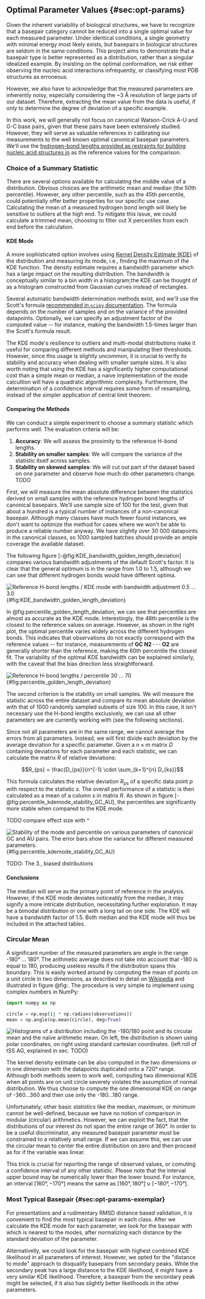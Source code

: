 ## Optimal Parameter Values {#sec:opt-params}

<!-- We totally understand that even if two basepairs are in the same category, they shouldn't be necessarily equal.
In the same conditions, maybe yes, there should be an optimal geometry with minimal energy.
But biological structures are interesting because they aren't the same, and thus the basepairs are not in the same conditions.
Actually, one of the main goals of this project is to show that a basepair type is a distribution, not just a single idealized example as was shown in LSW2002.
We wouldn't find many interactions in real data, if we insisted on the optimal conformation.
Most of the measured data is however noise, remember we dealing with 3Å resolution.
So it is useful to extract the mean value from it, if only to then find out how far does a given example deviate from it. -->

Given the inherent variability of biological structures, we have to recognize that a basepair category cannot be reduced into a single optimal value for each measured parameter.
Under identical conditions, a single geometry with minimal energy most likely exists, but basepairs in biological structures are seldom in the same conditions.
This project aims to demonstrate that a basepair type is better represented as a distribution, rather than a singular idealized example.
By insisting on the optimal conformation, we risk either observing the nucleic acid interactions infrequently, or classifying most PDB structures as erroneous.

However, we also have to acknowledge that the measured parameters are inherently noisy, especially considering the ~3 Å resolution of large parts of our dataset.
Therefore, extracting the mean value from the data is useful, if only to determine the degree of deviation of a specific example.

<!-- Even though basepairs are in the same category, 
Our goal is to show that each of the measured parameters has a distribution -->

<!-- We will not bother ourselves with the canonical Watson-Crick A-U and G-C pairs too much, since they are well studied already. But this is great for calibrating our measurements to the well-known optimal canonical basepair parameters. -->
In this work, we will generally not focus on canonical Watson-Crick A-U and G-C base pairs, given that these pairs have been extensively studied.
However, they will serve as valuable references in calibrating our measurements to the well known optimal canonical basepair parameters.
We'll use the [hydrogen-bond lengths provided as restraints for building nucleic acid structures in](https://doi.org/10.1107/S2059798321007610) as the reference values for the comparison.

### Choice of a Summary Statistic

There are several options available for calculating the middle value of a distribution.
Obvious choices are the arithmetic mean and median (the 50th percentile).
However, any other percentile, such as the 45th percentile, could potentially offer better properties for our specific use case.
Calculating the mean of a measured hydrogen bond length will likely be sensitive to outliers at the high end.
To mitigate this issue, we could calculate a trimmed mean, choosing to filter out X percentiles from each end before the calculation.

#### KDE Mode

A more sophisticated option involves using [Kernel Density Estimate (KDE)](https://en.wikipedia.org/wiki/Kernel_density_estimation) of the distribution and measuring its mode, i.e., finding the maximum of the KDE function.
The density estimate requires a bandwidth parameter which has a large impact on the resulting distribution.
The bandwidth is conceptually similar to a bin width in a histogram;the KDE can be thought of as a histogram constructed from Gaussian curves instead of rectangles.

Several automatic bandwidth determination methods exist, and we'll use the Scott's formula [recommended in `scipy` documentation](https://docs.scipy.org/doc/scipy/reference/generated/scipy.stats.gaussian_kde.html).
The formula depends on the number of samples and on the variance of the provided datapoints.
Optionally, we can specify an adjustment factor of the computed value -- for instance, making the bandwidth 1.5-times larger than the Scott's formula result.

<!--
Since we might want to compare several programs and experiment with changing the threshold, the resilience to outliers of the KDE mode is very useful.
It is also advantageous that it will select the highest peak in case of multi-modal distribution.
However, we have to verify that it is sufficiently stable and accurate on smaller samples.
It is also not great that it is computationally significantly more intensive, the implementation using `scipy` a has quadratic algorithmic complex.
Plus we cannot get a confidence interval by simply considering the standard deviation like to mean, we'll have to do bootstrap. -->

The KDE mode's resilience to outliers and multi-modal distributions make it useful for comparing different methods and manipulating their thresholds.
However, since this usage is slightly uncommon, it is crucial to verify its stability and accuracy when dealing with smaller sample sizes.
It is also worth noting that using the KDE has a significantly higher computational cost than a simple mean or median, a naive implementation of the mode calcultion will have a quadratic algorithmic complexity.
Furthermore, the determination of a confidence interval requires some form of resampling, instead of the simpler application of central limit theorem.

#### Comparing the Methods

We can conduct a simple experiment to choose a summary statistic which performs well.
The evaluation criteria will be:

1. **Accuracy**: We will assess the proximity to the reference H-bond lengths.
2. **Stability on smaller samples**: We will compare the variance of the statistic itself across samples.
3. **Stability on skewed samples**: We will cut out part of the dataset based on one parameter and observe how much do other parameters change. TODO

First, we will measure the mean absolute difference between the statistics derived on small samples with the reference hydrogen bond lengths of canonical basepairs.
We'll use sample size of 100 for the test, given that about a hundred is a typical number of instances of a non-canonical basepair.
Although many classes have much fewer found instances, we don't want to optimize the method for cases where we won't be able to produce a reliable number anyway.
We have slightly over 30 000 datapoints in the canonical classes, so 1000 sampled batches should provide an ample coverage the available dataset.

The following figure [-@fig:KDE_bandwidth_golden_length_deviation] compares various bandwidth adjustments of the default Scott's factor.
It is clear that the general optimum is in the range from 1.0 to 1.5, although we can see that different hydrogen bonds would have different optima.

![[Reference H-bond lengths](https://doi.org/10.1107/S2059798321007610) / KDE mode with bandwidth adjustment 0.5 … 3.0](../img/KDE_bandwidth_golden_length_deviation.svg){#fig:KDE_bandwidth_golden_length_deviation}

In @fig:percentile_golden_length_deviation, we can see that percentiles are almost as accurate as the KDE mode.
Interestingly, the 46th percentile is the closest to the reference values on average.
However, as shown in the right plot, the optimal percentile varies widely across the different hydrogen bonds.
This indicates that observations do not exactly correspond with the reference values -- for instance, measurements of **GC N2 · · · O2** are generally shorter than the reference, making the 60th percentile the closest fit.
The variability of the optimal KDE bandwidth can be explained similarly, with the caveat that the bias direction less straightforward.

![[Reference H-bond lengths](https://doi.org/10.1107/S2059798321007610) / percentile 30 … 70](../img/percentile_golden_length_deviation.svg){#fig:percentile_golden_length_deviation}

The second criterion is the stability on small samples.
We will measure the statistic across the entire dataset and compare its mean absolute deviation with that of 1000 randomly sampled subsets of size 100.
In this case, it isn't necessary use the H-bond lengths exclusively, we can use all other parameters we are currently working with (see the following sections).

Since not all parameters are in the same range, we cannot average the errors from all parameters.
Instead, we will first divide each deviation by the average deviation for a specific parameter.
Given a $n \times m$ matrix $D$ containing deviations for each parameter and each statistic, we can calculate the matrix $R$ of relative deviations:

$$R_{ps} = \frac{D_{ps}}{n^{-1} \cdot \sum_{k=1}^{n} D_{ks}}$$

This formula calculates the relative deviation $R_{ps}$ of a specific data point $p$ with respect to the statistic $s$.
The overall performance of a statistic is then calculated as a mean of a column $s$ in matrix $R$.
As shown in figure [-@fig:percentile_kdemode_stability_GC_AU], the percentiles are significantly more stable when compared to the KDE mode.

TODO compare effect size with ^


![Stability of the mode and percentile on various parameters of canonical GC and AU pairs. The error bars show the variance for different measured parameters.](../img/percentile_kdemode_stability_GC_AU.svg){#fig:percentile_kdemode_stability_GC_AU}


TODO: The 3., biased distributions

#### Conclusions

The median will serve as the primary point of reference in the analysis.
However, if the KDE mode deviates noticeably from the median, it may signify a more intricate distribution, necessitating further exploration.
It may be a bimodal distribution or one with a long tail on one side.
The KDE will have a bandwidth factor of 1.5.
Both median and the KDE mode will thus be included in the attached tables.


### Circular Mean

A significant number of the measured parameters are angle in the range -180° ... 180°.
The arithmetic average does not take into account that -180 is equal to 180, producing useless results if the distribution spans this boundary.
This is easily worked around by computing the mean of points on a unit circle in two dimensions, as described in detail on [Wikipedia](https://en.wikipedia.org/wiki/Circular_mean) and illustrated in figure @fig:.
The procedure is very simple to implement using complex numbers in NumPy:

```python
import numpy as np

circle = np.exp(1j * np.radians(observations))
mean = np.angle(np.mean(circle), deg=True)
```

![Histograms of a distribution including the -180/180 point and its circular mean and the naïve arithmetic mean. On left, the distribution is shown using polar coordinates, on right using standard cartesian coordinates. (left roll of tSS AG, explained in sec. TODO)](../img/angular-stats-polar-vs-cartesian-means.svg)

The kernel density estimate can be also computed in the two dimensions or in one dimension with the datapoints duplicated onto a 720° range.
Although both methods seem to work well, computing two dimensional KDE when all points are on unit circle severely violates the assumption of normal distribution.
We thus choose to compute the one dimensional KDE on range of -360...360 and then use only the -180...180 range.

Unfortunately, other basic statistics like the median, maximum, or minimum cannot be well-defined, because we have no notion of comparison in modular (circular) arithmetics.
However, we can exploit the fact, that the distributions of our interest do not span the entire range of 360°.
In order to be a useful discriminator, any measured basepair parameter must be constrained to a relatively small range.
If we can assume this, we can use the circular mean to center the entire distribution on zero and then proceed as for if the variable was linear.

This trick is crucial for reporting the range of observed values, or comuting a confidence interval of any other statistic.
Please note that the interval upper bound may be numerically lower than the lower bound.
For instance, an interval $[160°, -170°]$ means the same as $[160°, 180°] \cup [-180°, -170°]$.


### Most Typical Basepair {#sec:opt-params-exemplar}

For presentations and a rudimentary RMSD distance based validation, it is convenient to find the most typical basepair in each class.
After we calculate the KDE mode for each parameter, we look for the basepair with which is nearest to the modes, after normalizing each distance by the standard deviation of the parameter.

Alternativelly, we could look for the basepair with highest combined KDE likelihood in all parameters of interest.
However, we opted for the "distance to mode" approach to disqualify basepairs from secondary peaks.
While the secondary peak has a large distance to the KDE likelihood, it might have a very similar KDE likelihood.
Therefore, a basepair from the secondary peak might be selected, if it also has slightly better likelihoods in the other parameters.
